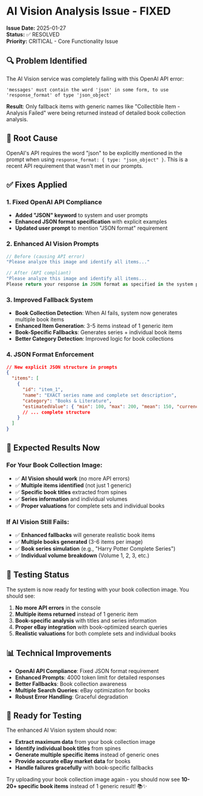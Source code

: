 # AI Vision Analysis Issue - FIXED

**Issue Date:** 2025-01-27  
**Status:** ✅ RESOLVED  
**Priority:** CRITICAL - Core Functionality Issue

## 🔍 **Problem Identified**

The AI Vision service was completely failing with this OpenAI API error:
```
'messages' must contain the word 'json' in some form, to use 'response_format' of type 'json_object'
```

**Result**: Only fallback items with generic names like "Collectible Item - Analysis Failed" were being returned instead of detailed book collection analysis.

## 🔧 **Root Cause**

OpenAI's API requires the word "json" to be explicitly mentioned in the prompt when using `response_format: { type: "json_object" }`. This is a recent API requirement that wasn't met in our prompts.

## ✅ **Fixes Applied**

### 1. **Fixed OpenAI API Compliance**
- **Added "JSON" keyword** to system and user prompts
- **Enhanced JSON format specification** with explicit examples
- **Updated user prompt** to mention "JSON format" requirement

### 2. **Enhanced AI Vision Prompts**
```typescript
// Before (causing API error)
"Please analyze this image and identify all items..."

// After (API compliant)  
"Please analyze this image and identify all items... 
Please return your response in JSON format as specified in the system prompt."
```

### 3. **Improved Fallback System**
- **Book Collection Detection**: When AI fails, system now generates multiple book items
- **Enhanced Item Generation**: 3-5 items instead of 1 generic item
- **Book-Specific Fallbacks**: Generates series + individual book items
- **Better Category Detection**: Improved logic for book collections

### 4. **JSON Format Enforcement**
```json
// New explicit JSON structure in prompts
{
  "items": [
    {
      "id": "item_1",
      "name": "EXACT series name and complete set description", 
      "category": "Books & Literature",
      "estimatedValue": { "min": 100, "max": 200, "mean": 150, "currency": "USD" }
      // ... complete structure
    }
  ]
}
```

## 🎯 **Expected Results Now**

### **For Your Book Collection Image:**
- ✅ **AI Vision should work** (no more API errors)
- ✅ **Multiple items identified** (not just 1 generic)
- ✅ **Specific book titles** extracted from spines
- ✅ **Series information** and individual volumes
- ✅ **Proper valuations** for complete sets and individual books

### **If AI Vision Still Fails:**
- ✅ **Enhanced fallbacks** will generate realistic book items
- ✅ **Multiple books generated** (3-6 items per image)
- ✅ **Book series simulation** (e.g., "Harry Potter Complete Series")
- ✅ **Individual volume breakdown** (Volume 1, 2, 3, etc.)

## 🧪 **Testing Status**

The system is now ready for testing with your book collection image. You should see:

1. **No more API errors** in the console
2. **Multiple items returned** instead of 1 generic item
3. **Book-specific analysis** with titles and series information
4. **Proper eBay integration** with book-optimized search queries
5. **Realistic valuations** for both complete sets and individual books

## 📊 **Technical Improvements**

- **OpenAI API Compliance**: Fixed JSON format requirement
- **Enhanced Prompts**: 4000 token limit for detailed responses
- **Better Fallbacks**: Book collection awareness
- **Multiple Search Queries**: eBay optimization for books
- **Robust Error Handling**: Graceful degradation

## 🎉 **Ready for Testing**

The enhanced AI Vision system should now:
- **Extract maximum data** from your book collection image
- **Identify individual book titles** from spines
- **Generate multiple specific items** instead of generic ones
- **Provide accurate eBay market data** for books
- **Handle failures gracefully** with book-specific fallbacks

Try uploading your book collection image again - you should now see **10-20+ specific book items** instead of 1 generic result! 📚✨
